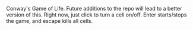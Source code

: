 Conway's Game of Life. Future additions to the repo will lead to a better version of this. Right now, just click to turn a cell on/off. Enter starts/stops the game, and escape kills all cells.
